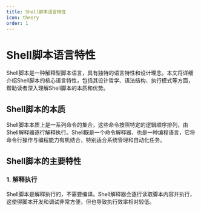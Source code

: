 ```yaml
---
title: Shell脚本语言特性
icon: theory
order: 1
---
```


# Shell脚本语言特性

Shell脚本是一种解释型脚本语言，具有独特的语言特性和设计理念。本文将详细介绍Shell脚本的核心语言特性，包括其设计哲学、语法结构、执行模式等方面，帮助读者深入理解Shell脚本的本质和优势。

## Shell脚本的本质

Shell脚本本质上是一系列命令的集合，这些命令按照特定的逻辑顺序排列，由Shell解释器逐行解释执行。Shell既是一个命令解释器，也是一种编程语言，它将命令行操作与编程能力有机结合，特别适合系统管理和自动化任务。

## Shell脚本的主要特性

### 1. 解释执行

Shell脚本是解释执行的，不需要编译。Shell解释器会逐行读取脚本内容并执行，这使得脚本开发和调试非常方便，但也导致执行效率相对较低。
